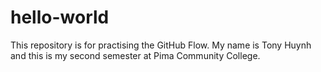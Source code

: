 # hello-world
This repository is for practising the GitHub Flow.
My name is Tony Huynh and this is my second semester at Pima Community College.
